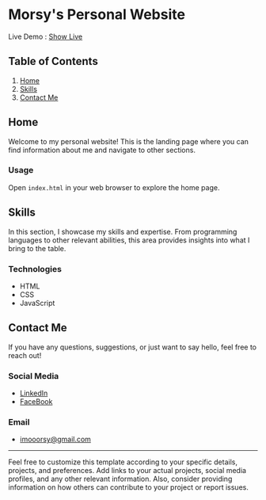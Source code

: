 # Morsy's Personal Website

Live Demo : [Show Live](https://imooorsy.github.io/Moorsy/)

## Table of Contents

1. [Home](#home)
2. [Skills](#skills)
3. [Contact Me](#contact-me)

## Home

Welcome to my personal website! This is the landing page where you can find information about me and navigate to other sections.

### Usage

Open `index.html` in your web browser to explore the home page.

## Skills

In this section, I showcase my skills and expertise. From programming languages to other relevant abilities, this area provides insights into what I bring to the table.

### Technologies

- HTML
- CSS
- JavaScript

## Contact Me

If you have any questions, suggestions, or just want to say hello, feel free to reach out!

### Social Media

- [LinkedIn](https://www.linkedin.com/in/moorsy/)
- [FaceBook](https://www.facebook.com/profile.php?id=100039125752263)

### Email

- imooorsy@gmail.com

---

Feel free to customize this template according to your specific details, projects, and preferences. Add links to your actual projects, social media profiles, and any other relevant information. Also, consider providing information on how others can contribute to your project or report issues.
